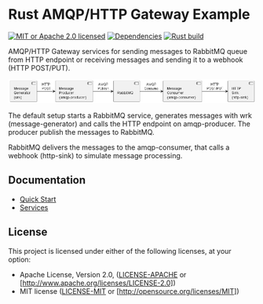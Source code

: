 # Rust AMQP/HTTP Gateway Example

[![MIT or Apache 2.0 licensed][license-badge]][license-url]
[![Dependencies][dependencies-badge]][dependencies-url]
[![Rust build][rust-build-badge]][rust-build-url]

[license-badge]: https://img.shields.io/badge/license-MIT%20or%20Apache%202.0-blue
[license-url]: https://github.com/mracsko/amqp-service/blob/master/LICENSE.md
[dependencies-badge]: https://deps.rs/repo/github/mracsko/rust-amqp-http-gateway/status.svg
[dependencies-url]: https://deps.rs/repo/github/mracsko/rust-amqp-http-gateway
[rust-build-badge]: https://github.com/mracsko/rust-amqp-http-gateway/actions/workflows/rust.yml/badge.svg
[rust-build-url]: https://github.com/mracsko/rust-amqp-http-gateway/actions/workflows/rust.yml

AMQP/HTTP Gateway services for sending messages to RabbitMQ queue from HTTP endpoint or receiving messages and sending
it to a webhook (HTTP POST/PUT).

![Components](doc/components.png)

The default setup starts a RabbitMQ service, generates messages with wrk (message-generator) and calls the HTTP endpoint
on amqp-producer. The producer publish the messages to RabbitMQ.

RabbitMQ delivers the messages to the amqp-consumer, that calls a webhook (http-sink) to simulate message processing.

## Documentation

* [Quick Start](doc/quick-start.md)
* [Services](doc/services.md)

## License

This project is licensed under either of the following licenses, at your option:

- Apache License, Version 2.0, ([LICENSE-APACHE](LICENSE-APACHE) or [http://www.apache.org/licenses/LICENSE-2.0])
- MIT license ([LICENSE-MIT](LICENSE-MIT) or [http://opensource.org/licenses/MIT])